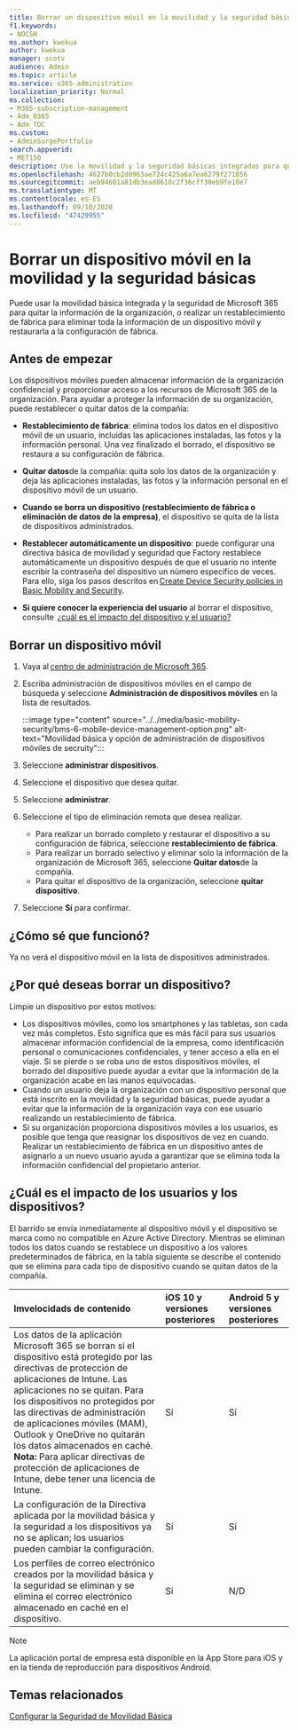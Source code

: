 ```yaml
---
title: Borrar un dispositivo móvil en la movilidad y la seguridad básicas
f1.keywords:
- NOCSH
ms.author: kwekua
author: kwekua
manager: scotv
audience: Admin
ms.topic: article
ms.service: o365-administration
localization_priority: Normal
ms.collection:
- M365-subscription-management
- Adm_O365
- Adm_TOC
ms.custom:
- AdminSurgePortfolio
search.appverid:
- MET150
description: Use la movilidad y la seguridad básicas integradas para quitar información de dispositivos inscritos.
ms.openlocfilehash: 4627b0cb2d0963ae724c425a6a7ea6279f271856
ms.sourcegitcommit: aeb94601a81db3ead8610c2f36cff30eb9fe10e7
ms.translationtype: MT
ms.contentlocale: es-ES
ms.lasthandoff: 09/10/2020
ms.locfileid: "47429955"
---
```

# <a name="wipe-a-mobile-device-in-basic-mobility-and-security"></a>Borrar un dispositivo móvil en la movilidad y la seguridad básicas

Puede usar la movilidad básica integrada y la seguridad de Microsoft 365 para quitar la información de la organización, o realizar un restablecimiento de fábrica para eliminar toda la información de un dispositivo móvil y restaurarla a la configuración de fábrica.

## <a name="before-you-begin"></a>Antes de empezar

Los dispositivos móviles pueden almacenar información de la organización confidencial y proporcionar acceso a los recursos de Microsoft 365 de la organización. Para ayudar a proteger la información de su organización, puede restablecer o quitar datos de la compañía:
    
- **Restablecimiento de fábrica**: elimina todos los datos en el dispositivo móvil de un usuario, incluidas las aplicaciones instaladas, las fotos y la información personal. Una vez finalizado el borrado, el dispositivo se restaura a su configuración de fábrica.
    
- **Quitar datos**de la compañía: quita solo los datos de la organización y deja las aplicaciones instaladas, las fotos y la información personal en el dispositivo móvil de un usuario.   

- **Cuando se borra un dispositivo (restablecimiento de fábrica o eliminación de datos de la empresa)**, el dispositivo se quita de la lista de dispositivos administrados.
    
- **Restablecer automáticamente un dispositivo**: puede configurar una directiva básica de movilidad y seguridad que Factory restablece automáticamente un dispositivo después de que el usuario no intente escribir la contraseña del dispositivo un número específico de veces. Para ello, siga los pasos descritos en [Create Device Security policies in Basic Mobility and Security](create-device-security-policies.md).
    
- **Si quiere conocer la experiencia del usuario** al borrar el dispositivo, consulte  [¿cuál es el impacto del dispositivo y el usuario?](#whats-the-user-and-device-impact)   

## <a name="wipe-a-mobile-device"></a>Borrar un dispositivo móvil

1. Vaya al [centro de administración de Microsoft 365](https://support.microsoft.com/office/758befc4-0888-4009-9f14-0d147402fd23).
    
2. Escriba administración de dispositivos móviles en el campo de búsqueda y seleccione **Administración de dispositivos móviles** en la lista de resultados. 

    :::image type="content" source="../../media/basic-mobility-security/bms-6-mobile-device-management-option.png" alt-text="Movilidad básica y opción de administración de dispositivos móviles de secruity":::

3. Seleccione **administrar dispositivos**.

4. Seleccione el dispositivo que desea quitar.

5. Seleccione **administrar**.

6. Seleccione el tipo de eliminación remota que desea realizar.

    - Para realizar un borrado completo y restaurar el dispositivo a su configuración de fábrica, seleccione **restablecimiento de fábrica**.
    - Para realizar un borrado selectivo y eliminar solo la información de la organización de Microsoft 365, seleccione **Quitar datos**de la compañía.
    - Para quitar el dispositivo de la organización, seleccione **quitar dispositivo**.

7. Seleccione **Sí** para confirmar.

## <a name="how-do-i-know-it-worked"></a>¿Cómo sé que funcionó?

Ya no verá el dispositivo móvil en la lista de dispositivos administrados.

## <a name="why-would-you-want-to-wipe-a-device"></a>¿Por qué deseas borrar un dispositivo?

Limpie un dispositivo por estos motivos:

- Los dispositivos móviles, como los smartphones y las tabletas, son cada vez más completos. Esto significa que es más fácil para sus usuarios almacenar información confidencial de la empresa, como identificación personal o comunicaciones confidenciales, y tener acceso a ella en el viaje. Si se pierde o se roba uno de estos dispositivos móviles, el borrado del dispositivo puede ayudar a evitar que la información de la organización acabe en las manos equivocadas.
- Cuando un usuario deja la organización con un dispositivo personal que está inscrito en la movilidad y la seguridad básicas, puede ayudar a evitar que la información de la organización vaya con ese usuario realizando un restablecimiento de fábrica.
- Si su organización proporciona dispositivos móviles a los usuarios, es posible que tenga que reasignar los dispositivos de vez en cuando. Realizar un restablecimiento de fábrica en un dispositivo antes de asignarlo a un nuevo usuario ayuda a garantizar que se elimina toda la información confidencial del propietario anterior.

## <a name="whats-the-user-and-device-impact"></a>¿Cuál es el impacto de los usuarios y los dispositivos?

El barrido se envía inmediatamente al dispositivo móvil y el dispositivo se marca como no compatible en Azure Active Directory. Mientras se eliminan todos los datos cuando se restablece un dispositivo a los valores predeterminados de fábrica, en la tabla siguiente se describe el contenido que se elimina para cada tipo de dispositivo cuando se quitan datos de la compañía.

|**Imvelocidads de contenido**|**iOS 10 y versiones posteriores**|**Android 5 y versiones posteriores**|
|:-----|:-----|:-----|
|Los datos de la aplicación Microsoft 365 se borran si el dispositivo está protegido por las directivas de protección de aplicaciones de Intune. Las aplicaciones no se quitan. Para los dispositivos no protegidos por las directivas de administración de aplicaciones móviles (MAM), Outlook y OneDrive no quitarán los datos almacenados en caché.<br/>**Nota:** Para aplicar directivas de protección de aplicaciones de Intune, debe tener una licencia de Intune.|Sí|Sí|
|La configuración de la Directiva aplicada por la movilidad básica y la seguridad a los dispositivos ya no se aplican; los usuarios pueden cambiar la configuración.|Sí|Sí|
|Los perfiles de correo electrónico creados por la movilidad básica y la seguridad se eliminan y se elimina el correo electrónico almacenado en caché en el dispositivo.|Sí|N/D|
>[!NOTE] 
>La aplicación portal de empresa está disponible en la App Store para iOS y en la tienda de reproducción para dispositivos Android.

## <a name="related-topics"></a>Temas relacionados

[Configurar la Seguridad de Movilidad Básica](set-up.md)